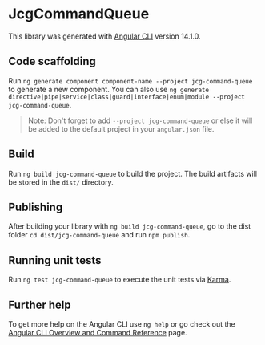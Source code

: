# JcgCommandQueue

This library was generated with [Angular CLI](https://github.com/angular/angular-cli) version 14.1.0.

## Code scaffolding

Run `ng generate component component-name --project jcg-command-queue` to generate a new component. You can also use `ng generate directive|pipe|service|class|guard|interface|enum|module --project jcg-command-queue`.
> Note: Don't forget to add `--project jcg-command-queue` or else it will be added to the default project in your `angular.json` file. 

## Build

Run `ng build jcg-command-queue` to build the project. The build artifacts will be stored in the `dist/` directory.

## Publishing

After building your library with `ng build jcg-command-queue`, go to the dist folder `cd dist/jcg-command-queue` and run `npm publish`.

## Running unit tests

Run `ng test jcg-command-queue` to execute the unit tests via [Karma](https://karma-runner.github.io).

## Further help

To get more help on the Angular CLI use `ng help` or go check out the [Angular CLI Overview and Command Reference](https://angular.io/cli) page.
